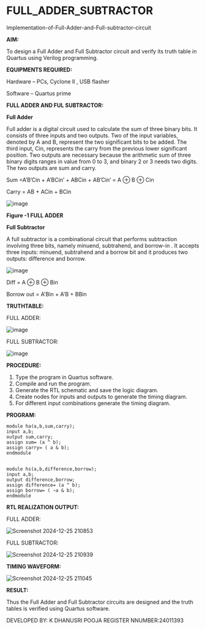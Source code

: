 # FULL_ADDER_SUBTRACTOR

Implementation-of-Full-Adder-and-Full-subtractor-circuit

**AIM:**

To design a Full Adder and Full Subtractor circuit and verify its truth table in Quartus using Verilog programming.

**EQUIPMENTS REQUIRED:**

Hardware – PCs, Cyclone II , USB flasher

Software – Quartus prime

**FULL ADDER AND FUL SUBTRACTOR:**

**Full Adder**

Full adder is a digital circuit used to calculate the sum of three binary bits. It consists of three inputs and two outputs. Two of the input variables, denoted by A and B, represent the two significant bits to be added. The third input, Cin, represents the carry from the previous lower significant position. Two outputs are necessary because the arithmetic sum of three binary digits ranges in value from 0 to 3, and binary 2 or 3 needs two digits. The two outputs are sum and carry.

Sum =A’B’Cin + A’BCin’ + ABCin + AB’Cin’ = A ⊕ B ⊕ Cin 

Carry = AB + ACin + BCin

![image](https://github.com/naavaneetha/FULL_ADDER_SUBTRACTOR/assets/154305477/0f30ba51-5ffb-4198-845f-18e054f675e7)

**Figure -1 FULL ADDER**

**Full Subtractor**

A full subtractor is a combinational circuit that performs subtraction involving three bits, namely minuend, subtrahend, and borrow-in . It accepts three inputs: minuend, subtrahend and a borrow bit and it produces two outputs: difference and borrow.

![image](https://github.com/naavaneetha/FULL_ADDER_SUBTRACTOR/assets/154305477/02b24f51-ab51-4304-9ad6-7b81ffc1ead5)

Diff = A ⊕ B ⊕ Bin 

Borrow out = A'Bin + A'B + BBin

**TRUTHTABLE:**

FULL ADDER:

![image](https://github.com/user-attachments/assets/1a684bf1-effd-46ae-b98e-de89eea34dfc)


FULL SUBTRACTOR:

![image](https://github.com/user-attachments/assets/8e72d622-1fd2-4479-b97e-46b16f12d190)

**PROCEDURE:**

1. Type the program in Quartus software.
2. Compile and run the program.
3. Generate the RTL schematic and save the logic diagram.
4. Create nodes for inputs and outputs to generate the timing diagram.
5. For different input combinations generate the timing diagram.


**PROGRAM:**

    module ha(a,b,sum,carry);
    input a,b;
    output sum,carry;
    assign sum= (a ^ b);
    assign carry= ( a & b);
    endmodule


    module hs(a,b,difference,borrow);
    input a,b;
    output difference,borrow;
    assign difference= (a ^ b);
    assign borrow= ( ~a & b);
    endmodule

**RTL REALIZATION OUTPUT:**

FULL ADDER:

![Screenshot 2024-12-25 210853](https://github.com/user-attachments/assets/1cd25bf8-df9a-4f74-a149-e71f3cd5fdae)

FULL SUBTRACTOR:

![Screenshot 2024-12-25 210939](https://github.com/user-attachments/assets/58a7180c-e1ad-460b-974a-1d0f22041f7e)

**TIMING WAVEFORM:**

![Screenshot 2024-12-25 211045](https://github.com/user-attachments/assets/738eecea-a635-4a83-9903-bf95b8ad2661)

**RESULT:**

Thus the Full Adder and Full Subtractor circuits are designed and the truth tables is verified using Quartus software.

DEVELOPED BY: K DHANUSRI POOJA
REGISTER NNUMBER:24011393



